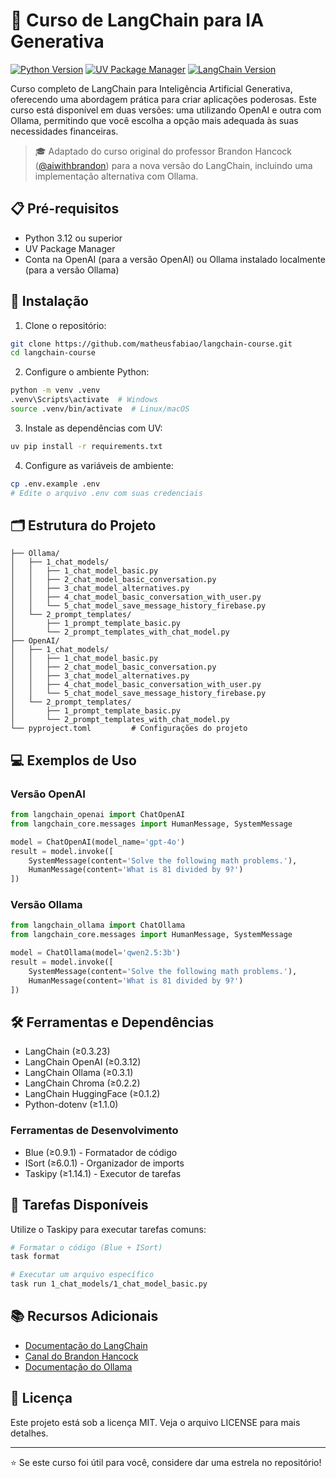 # 🤖 Curso de LangChain para IA Generativa

[![Python Version](https://img.shields.io/badge/python-3.12%2B-blue.svg)](https://www.python.org/downloads/)
[![UV Package Manager](https://img.shields.io/badge/package%20manager-uv-blueviolet)](https://github.com/astral-sh/uv)
[![LangChain Version](https://img.shields.io/badge/langchain-0.3.23%2B-green)](https://python.langchain.com/)

Curso completo de LangChain para Inteligência Artificial Generativa, oferecendo uma abordagem prática para criar aplicações poderosas. Este curso está disponível em duas versões: uma utilizando OpenAI e outra com Ollama, permitindo que você escolha a opção mais adequada às suas necessidades financeiras.

> 🎓 Adaptado do curso original do professor Brandon Hancock ([@aiwithbrandon](https://www.youtube.com/@aiwithbrandon)) para a nova versão do LangChain, incluindo uma implementação alternativa com Ollama.

## 📋 Pré-requisitos

- Python 3.12 ou superior
- UV Package Manager
- Conta na OpenAI (para a versão OpenAI) ou Ollama instalado localmente (para a versão Ollama)

## 🚀 Instalação

1. Clone o repositório:
```bash
git clone https://github.com/matheusfabiao/langchain-course.git
cd langchain-course
```

2. Configure o ambiente Python:
```bash
python -m venv .venv
.venv\Scripts\activate  # Windows
source .venv/bin/activate  # Linux/macOS
```

3. Instale as dependências com UV:
```bash
uv pip install -r requirements.txt
```

4. Configure as variáveis de ambiente:
```bash
cp .env.example .env
# Edite o arquivo .env com suas credenciais
```

## 🗂️ Estrutura do Projeto

```
├── Ollama/
│   ├── 1_chat_models/
│   │   ├── 1_chat_model_basic.py
│   │   ├── 2_chat_model_basic_conversation.py
│   │   ├── 3_chat_model_alternatives.py
│   │   ├── 4_chat_model_basic_conversation_with_user.py
│   │   └── 5_chat_model_save_message_history_firebase.py
│   └── 2_prompt_templates/
│       ├── 1_prompt_template_basic.py
│       └── 2_prompt_templates_with_chat_model.py
├── OpenAI/
│   ├── 1_chat_models/
│   │   ├── 1_chat_model_basic.py
│   │   ├── 2_chat_model_basic_conversation.py
│   │   ├── 3_chat_model_alternatives.py
│   │   ├── 4_chat_model_basic_conversation_with_user.py
│   │   └── 5_chat_model_save_message_history_firebase.py
│   └── 2_prompt_templates/
│       ├── 1_prompt_template_basic.py
│       └── 2_prompt_templates_with_chat_model.py
└── pyproject.toml         # Configurações do projeto
```

## 💻 Exemplos de Uso

### Versão OpenAI
```python
from langchain_openai import ChatOpenAI
from langchain_core.messages import HumanMessage, SystemMessage

model = ChatOpenAI(model_name='gpt-4o')
result = model.invoke([
    SystemMessage(content='Solve the following math problems.'),
    HumanMessage(content='What is 81 divided by 9?')
])
```

### Versão Ollama
```python
from langchain_ollama import ChatOllama
from langchain_core.messages import HumanMessage, SystemMessage

model = ChatOllama(model='qwen2.5:3b')
result = model.invoke([
    SystemMessage(content='Solve the following math problems.'),
    HumanMessage(content='What is 81 divided by 9?')
])
```

## 🛠️ Ferramentas e Dependências

- LangChain (≥0.3.23)
- LangChain OpenAI (≥0.3.12)
- LangChain Ollama (≥0.3.1)
- LangChain Chroma (≥0.2.2)
- LangChain HuggingFace (≥0.1.2)
- Python-dotenv (≥1.1.0)

### Ferramentas de Desenvolvimento

- Blue (≥0.9.1) - Formatador de código
- ISort (≥6.0.1) - Organizador de imports
- Taskipy (≥1.14.1) - Executor de tarefas

## 📝 Tarefas Disponíveis

Utilize o Taskipy para executar tarefas comuns:

```bash
# Formatar o código (Blue + ISort)
task format

# Executar um arquivo específico
task run 1_chat_models/1_chat_model_basic.py
```

## 📚 Recursos Adicionais

- [Documentação do LangChain](https://python.langchain.com/)
- [Canal do Brandon Hancock](https://www.youtube.com/@aiwithbrandon)
- [Documentação do Ollama](https://ollama.ai/)

## 📄 Licença

Este projeto está sob a licença MIT. Veja o arquivo LICENSE para mais detalhes.

---

⭐ Se este curso foi útil para você, considere dar uma estrela no repositório!